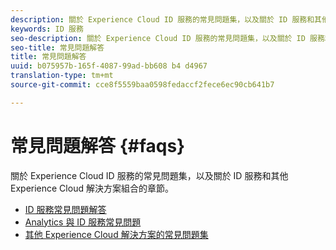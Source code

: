 ```yaml
---
description: 關於 Experience Cloud ID 服務的常見問題集，以及關於 ID 服務和其他 Experience Cloud 解決方案組合的章節。
keywords: ID 服務
seo-description: 關於 Experience Cloud ID 服務的常見問題集，以及關於 ID 服務和其他 Experience Cloud 解決方案組合的章節。
seo-title: 常見問題解答
title: 常見問題解答
uuid: b075957b-165f-4087-99ad-bb608 b4 d4967
translation-type: tm+mt
source-git-commit: cce8f5559baa0598fedaccf2fece6ec90cb641b7

---
```



# 常見問題解答 {#faqs}

關於 Experience Cloud ID 服務的常見問題集，以及關於 ID 服務和其他 Experience Cloud 解決方案組合的章節。

* [ID 服務常見問題解答](ecid-faq.md)
* [Analytics 與 ID 服務常見問題](ecid-analytics-faq.md)
* [其他 Experience Cloud 解決方案的常見問題集](ecid-other-faq.md)
